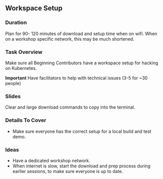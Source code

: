 ## Workspace Setup

### Duration

Plan for 90- 120 minutes of download and setup time when on wifi. When on a workshop specific network, this may be much shortened.

### Task Overview

Make sure all Beginning Contributors have a workspace setup for hacking on Kubernetes.

**Important** Have facilitators to help with technical issues (3-5 for ~30 people)

### Slides

Clear and large download commands to copy into the terminal.

### Details To Cover 

- Make sure everyone has the correct setup for a local build and test demo.

### Ideas

- Have a dedicated workshop network.
- When internet is slow, start the download and prep process during earlier sessions, to make sure everyone is up to date.
